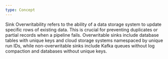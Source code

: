 ```yaml
---
type: Concept
---
```


Sink Overwritability refers to the ability of a data storage system to update specific rows of existing data. This is crucial for preventing duplicates or partial records when a pipeline fails. Overwritable sinks include database tables with unique keys and cloud storage systems namespaced by unique run IDs, while non-overwritable sinks include Kafka queues without log compaction and databases without unique keys.
